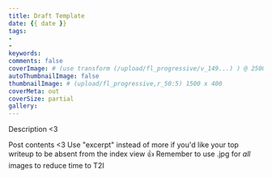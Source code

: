 ```yaml
---
title: Draft Template
date: {{ date }}
tags:
-
-
keywords:
comments: false
coverImage: # (use transform (/upload/fl_progressive/v_149...) ) @ 2500 x 1512
autoThumbnailImage: false
thumbnailImage: # (upload/fl_progressive,r_50:5) 1500 x 400
coverMeta: out
coverSize: partial
gallery:
---
```


Description <3
</br>
<!-- more -->
Post contents <3
Use "excerpt" instead of more if you'd like your top writeup to be absent from
the index view 👍
Remember to use .jpg for *all* images to reduce time to T2I